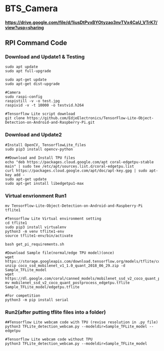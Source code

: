 # BTS_Camera
#### https://drive.google.com/file/d/1iusDtPvxBYOtyzao3nvTVx4CaU_VTrK7/view?usp=sharing
## RPI Command Code
### Download and Update1 & Testing
~~~
sudo apt update
sudo apt full-upgrade

sudo apt-get update
sudo apt-get dist-upgrade

#Camera
sudo raspi-config 
raspistill -v -o test.jpg
raspivid -v -t 10000 -o testvid.h264

#Tensorflow Lite script download
git clone https://github.com/EdjeElectronics/TensorFlow-Lite-Object-Detection-on-Android-and-Raspberry-Pi.git
~~~

### Download and Update2
~~~
#Install OpenCV, TensorflowLite_files
sudo pip3 install opencv-python 

##Download and Install TPU files
echo "deb https://packages.cloud.google.com/apt coral-edgetpu-stable main" | sudo tee /etc/apt/sources.list.d/coral-edgetpu.list
curl https://packages.cloud.google.com/apt/doc/apt-key.gpg | sudo apt-key add -
sudo apt-get update
sudo apt-get install libedgetpu1-max
~~~


### Virtual envrionment Run1
~~~
mv TensorFlow-Lite-Object-Detection-on-Android-and-Raspberry-Pi tflite1

#Tensorflow Lite Virtual environment setting
cd tflite1
sudo pip3 install virtualenv
python3 -m venv tflite1-env
source tflite1-env/bin/activate

bash get_pi_requirements.sh

#Download Sample file(normal/edge TPU model)(once)
wget https://storage.googleapis.com/download.tensorflow.org/models/tflite/coco_ssd_mobilenet_v1_1.0_quant_2018_06_29.zip
unzip coco_ssd_mobilenet_v1_1.0_quant_2018_06_29.zip -d Sample_TFLite_model
wget https://dl.google.com/coral/canned_models/mobilenet_ssd_v2_coco_quant_postprocess_edgetpu.tflite
mv mobilenet_ssd_v2_coco_quant_postprocess_edgetpu.tflite Sample_TFLite_model/edgetpu.tflite

#For competition
python3 -m pip install serial
~~~

### Run2(after putting tflite files into a folder) 
~~~
##Tensorflow Lite webcam code with TPU (revise resolution in .py file)
python3 TFLite_detection_webcam.py --modeldir=Sample_TFLite_model --edgetpu

#Tensorflow Lite webcam code without TPU
python3 TFLite_detection_webcam.py --modeldir=Sample_TFLite_model
~~~
